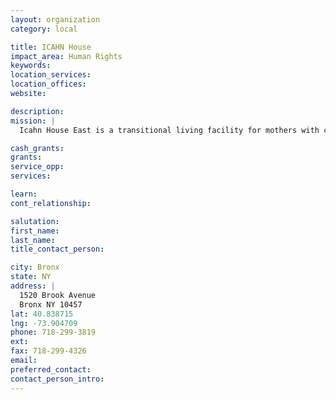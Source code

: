 ```yaml
---
layout: organization
category: local

title: ICAHN House
impact_area: Human Rights
keywords: 
location_services: 
location_offices: 
website: 

description: 
mission: |
  Icahn House East is a transitional living facility for mothers with children ages 12 and under. Through a combination of the efforts of staff, volunteers and collaborative relationships with other service providers, Icahn House East offers a comprehensive and unique program of services on-site to the 92 homeless families who reside in the facility. Our multi-faceted approach to family services encourages the utilization of all resources available to a family in crisis including case management, vocational training, housing assistance and recreational activities.

cash_grants: 
grants: 
service_opp: 
services: 

learn: 
cont_relationship: 

salutation: 
first_name: 
last_name: 
title_contact_person: 

city: Bronx
state: NY
address: |
  1520 Brook Avenue  
  Bronx NY 10457
lat: 40.838715
lng: -73.904709
phone: 718-299-3819
ext: 
fax: 718-299-4326
email: 
preferred_contact: 
contact_person_intro: 
---
```

